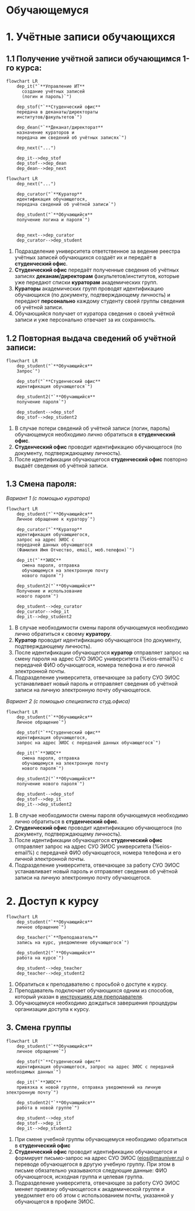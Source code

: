 # Обучающемуся

# 1. Учётные записи обучающихся

## 1.1 Получение учётной записи обучающимся 1-го курса:

[//]: # (![img.png]&#40;img.png&#41;)

```mermaid
flowchart LR
    dep_it("`**Управление ИТ**
      создание учётных записей
      (логин и пароль)`")
      
    dep_stof("`**Студенческий офис**
    передача в деканаты/директораты
    институтов/факультетов`")

    dep_dean("`**Деканат/директорат**
    назначение кураторов и
    передача им сведений об учётных записях`")
    
    dep_next("...")
    
    dep_it-->dep_stof
    dep_stof-->dep_dean
    dep_dean-->dep_next
```

```mermaid
flowchart LR   
    dep_next("...")

    dep_curator("`**Куратор**
    идентификация обучающегося,
    передача сведений об учётной записи`")

    dep_student("`**Обучающийся**
    получение логина и пароля`")    
    

    dep_next-->dep_curator
    dep_curator-->dep_student    
```

1. Подразделение университета ответственное за ведение реестра учётных записей обучающихся создаёт их и передаёт в **студенческий офис**.
2. **Студенческий офис** передаёт полученные сведения об учётных записях **деканам/директорам** факультетов/институтов, которые уже передают списки **кураторам** академических групп.
3. **Кураторы** академических групп проводят идентификацию обучающихся (по документу, подтверждающему личность) и передают **персонально** каждому студенту своей группы сведения об учётной записи.
4. Обучающийся получает от куратора сведения о своей учётной записи и уже персонально отвечает за их сохранность.



## 1.2 Повторная выдача сведений об учётной записи:

[//]: # (![img_1.png]&#40;img_1.png&#41;)
```mermaid
flowchart LR
    dep_student("`**Обучающийся**
    Запрос`") 

    dep_stof("`**Студенческий офис**
    идентификация обучающегося`")
    
    dep_student2("`**Обучающийся**
    получение пароля`")    
         
    dep_student-->dep_stof
    dep_stof-->dep_student2
```

1. В случае потери сведений об учётной записи (логин, пароль) обучающемуся необходимо лично обратиться в **студенческий офис**.
2. **Студенческий офис** проводит идентификацию обучающегося (по документу, подтверждающему личность).
3. После идентификации обучающегося **студенческий офис** повторно выдаёт сведения об учётной записи.

## 1.3 Смена пароля:

*Вариант 1 (с помощью куратора)* 

[//]: # (![img_5.png]&#40;img_5.png&#41;)
```mermaid
flowchart LR
    dep_student("`**Обучающийся**
    Личное обращение к куратору`") 

    dep_curator("`**Куратор**
    идентификация обучающиегося,
    запрос на адрес ЭИОС с
    передачей данных обучающегося
    (Фамилия Имя Отчество, email, моб.телефон)`")
      
    dep_it("`**ЭИОС**
      смена пароля, отправка
      обучающемуся на электронную почту
      нового пароля`")
    
    dep_student2("`**Обучающийся**
    Получение и использование
    нового пароля`")     
    
    dep_student-->dep_curator
    dep_curator-->dep_it
    dep_it-->dep_student2
```
1. В случае необходимости смены пароля обучающемуся необходимо лично обратиться к своему **куратору**.
2. **Куратор** проводит идентификацию обучающегося (по документу, подтверждающему личность).
3. После идентификации обучающегося **куратор** отправляет запрос на смену пароля на адрес <tooltip term="lms">СУО</tooltip> ЭИОС университета (%eios-email%) с передачей ФИО обучающегося, номера телефона и его личной электронной почты.
4. Подразделение университета, отвечающее за работу <tooltip term="lms">СУО</tooltip> ЭИОС устанавливает новый пароль и отправляет сведения об учётной записи на личную электронную почту обучающегося.

*Вариант 2 (с помощью специалиста студ.офиса)*

[//]: # (![img_4.png]&#40;img_4.png&#41;)

```mermaid
flowchart LR
    dep_student("`**Обучающийся**
    Личное обращение`") 

    dep_stof("`**Студенческий офис**
    идентификация обучающегося,
    запрос на адрес ЭИОС с передачей данных обучающегося`")
    
    dep_it("`**ЭИОС**
      смена пароля, отправка
      обучающемуся на электронную почту
      нового пароля`")    
    
    dep_student2("`**Обучающийся**
    получение нового пароля`")    
    
    dep_student-->dep_stof
    dep_stof-->dep_it
    dep_it-->dep_student2
```

1. В случае необходимости смены пароля обучающемуся необходимо лично обратиться в **студенческий офис**.
2. **Студенческий офис** проводит идентификацию обучающегося (по документу, подтверждающему личность).
3. После идентификации обучающегося **студенческий офис** отправляет запрос на адрес <tooltip term="lms">СУО</tooltip> ЭИОС университета (%eios-email%) с передачей ФИО обучающегося, номера телефона и его личной электронной почты.
4. Подразделение университета, отвечающее за работу <tooltip term="lms">СУО</tooltip> ЭИОС устанавливает новый пароль и отправляет сведения об учётной записи на личную электронную почту обучающегося.

# 2. Доступ к курсу

[//]: # (![img_7.png]&#40;img_7.png&#41;)

```mermaid
flowchart LR
    dep_student("`**Обучающийся**
    личное обращение`") 

    dep_teacher("`**Преподаватель**
    запись на курс, уведомление обучающегося`") 
        
    dep_student2("`**Обучающийся**
    работа на курсе`")    
    
    dep_student-->dep_teacher
    dep_teacher-->dep_student2
```

1. Обратиться к преподавателю с просьбой о доступе к курсу.
2. Преподаватель подключает обучающихся одним из способов, который указан в [инструкциях для преподавателя](teacher.md).
3. Обучающемуся необходимо дождаться завершения процедуры организации доступа к курсу.

## 3. Смена группы

[//]: # (![img_6.png]&#40;img_6.png&#41;)

```mermaid
flowchart LR
    dep_student("`**Обучающийся**
    личное обращение`") 

    dep_stof("`**Студенческий офис**
    идентификация обучающегося, запрос на адрес ЭИОС с передачей необходимых данных`")
    
    dep_it("`**ЭИОС**
    привязка к новой группе, отправка уведомлений на личную электронную почту`")
    
    dep_student2("`**Обучающийся**
    работа в новой группе`")    
         
    dep_student-->dep_stof
    dep_stof-->dep_it
    dep_it-->dep_student2
```

1. При смене учебной группы обучающемуся необходимо обратиться в **студенческий офис**
2. **Студенческий офис** проводит идентификацию обучающегося и формирует письмо-запрос на адрес <tooltip term="lms">СУО</tooltip> ЭИОС (eios@mauniver.ru) о переводе обучающегося в другую учебную группу. При этом в письме обязательно указываются следующие данные: ФИО обучающегося, исходная группа и целевая группа.
3. Подразделение университета, отвечающее за работу <tooltip term="lms">СУО</tooltip> ЭИОС меняет привязку обучающегося к академической группе и уведомляет его об этом с использованием почты, указанной у обучающегся в профиле ЭИОС.
